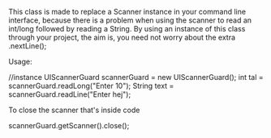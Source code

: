 This class is made to replace a Scanner instance in your command line interface, because there is a problem when using the scanner to read an int/long followed by reading a String.
By using an instance of this class through your project, the aim is, you need not worry about the extra .nextLine();

Usage:

//instance
UIScannerGuard scannerGuard = new UIScannerGuard();
int tal = scannerGuard.readLong("Enter 10");
String text = scannerGuard.readLine("Enter hej");

To close the scanner that's inside code

scannerGuard.getScanner().close();
